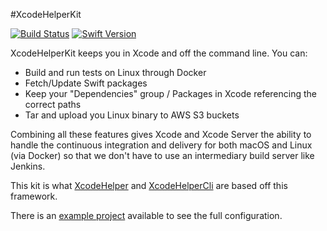 #XcodeHelperKit

[![Build Status][image-1]][1] [![Swift Version][image-2]][2]

XcodeHelperKit keeps you in Xcode and off the command line. You can:

* Build and run tests on Linux through Docker
* Fetch/Update Swift packages
* Keep your "Dependencies" group / Packages in Xcode referencing the correct paths
* Tar and upload you Linux binary to AWS S3 buckets

Combining all these features gives Xcode and Xcode Server the ability to handle the continuous integration and delivery for both macOS and Linux (via Docker) so that we don't have to use an intermediary build server like Jenkins.

This kit is what [XcodeHelper](https://github.com/saltzmanjoelh/XcodeHelper) and [XcodeHelperCli](https://github.com/saltzmanjoelh/XcodeHelperCli) are based off this framework.

There is an [example project](https://github.com/saltzmanjoelh/XcodeHelperExample) available to see the full configuration.

[1]:	https://travis-ci.org/saltzmanjoelh/XcodeHelperKit
[2]:	https://swift.org "Swift"

[image-1]:	https://travis-ci.org/saltzmanjoelh/XcodeHelperKit.svg?branch=master
[image-2]:	https://img.shields.io/badge/swift-version%203-blue.svg